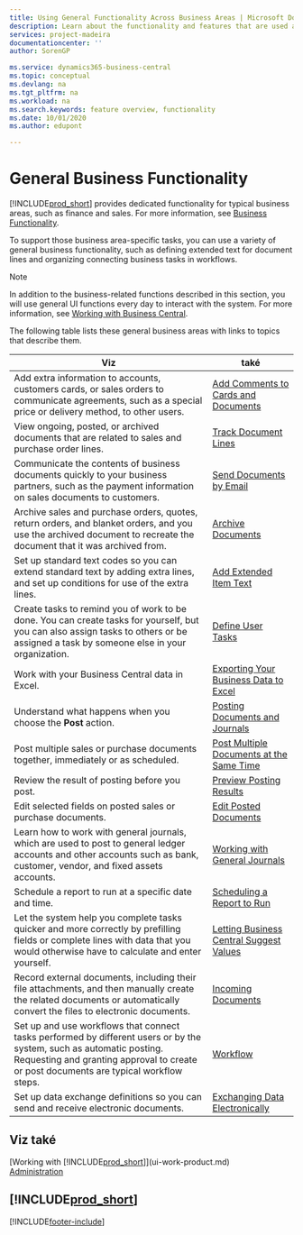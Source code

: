 ```yaml
---
title: Using General Functionality Across Business Areas | Microsoft Docs
description: Learn about the functionality and features that are used across business areas in Business Central .
services: project-madeira
documentationcenter: ''
author: SorenGP

ms.service: dynamics365-business-central
ms.topic: conceptual
ms.devlang: na
ms.tgt_pltfrm: na
ms.workload: na
ms.search.keywords: feature overview, functionality
ms.date: 10/01/2020
ms.author: edupont

---
```

# General Business Functionality
[!INCLUDE[prod_short](includes/prod_short.md)] provides dedicated functionality for typical business areas, such as finance and sales. For more information, see [Business Functionality](across-business-functionality.md).

To support those business area-specific tasks, you can use a variety of general business functionality, such as defining extended text for document lines and organizing connecting business tasks in workflows.

> [!NOTE]
> In addition to the business-related functions described in this section, you will use general UI functions every day to interact with the system. For more information, see [Working with Business Central](ui-work-product.md).

The following table lists these general business areas with links to topics that describe them.

| Viz | také |
| --- | --- |
| Add extra information to accounts, customers cards, or sales orders to communicate agreements, such as a special price or delivery method, to other users. | [Add Comments to Cards and Documents](across-how-use-comments.md) |
| View ongoing, posted, or archived documents that are related to sales and purchase order lines. | [Track Document Lines](across-how-to-track-document-lines.md) |
| Communicate the contents of business documents quickly to your business partners, such as the payment information on sales documents to customers. | [Send Documents by Email](ui-how-send-documents-email.md) |
| Archive sales and purchase orders, quotes, return orders, and blanket orders, and you use the archived document to recreate the document that it was archived from. | [Archive Documents](across-how-to-archive-documents.md) |
| Set up standard text codes so you can extend standard text by adding extra lines, and set up conditions for use of the extra lines. | [Add Extended Item Text](ui-how-define-ext-text.md) |
| Create tasks to remind you of work to be done. You can create tasks for yourself, but you can also assign tasks to others or be assigned a task by someone else in your organization. | [Define User Tasks](across-user-tasks.md) |
| Work with your Business Central data in Excel. | [Exporting Your Business Data to Excel](about-export-data.md) |
| Understand what happens when you choose the **Post** action. | [Posting Documents and Journals](ui-post-documents-journals.md) |
| Post multiple sales or purchase documents together, immediately or as scheduled. | [Post Multiple Documents at the Same Time](ui-batch-posting.md) |
| Review the result of posting before you post. | [Preview Posting Results](ui-how-preview-post-results.md) |
| Edit selected fields on posted sales or purchase documents. | [Edit Posted Documents](across-edit-posted-document.md) |
| Learn how to work with general journals, which are used to post to general ledger accounts and other accounts such as bank, customer, vendor, and fixed assets accounts. | [Working with General Journals](ui-work-general-journals.md) |
| Schedule a report to run at a specific date and time. | [Scheduling a Report to Run](ui-work-report.md#ScheduleReport) |
| Let the system help you complete tasks quicker and more correctly by prefilling fields or complete lines with data that you would otherwise have to calculate and enter yourself. | [Letting Business Central Suggest Values](ui-let-system-suggest-values.md) |
| Record external documents, including their file attachments, and then manually create the related documents or automatically convert the files to electronic documents. | [Incoming Documents](across-income-documents.md) |
| Set up and use workflows that connect tasks performed by different users or by the system, such as automatic posting. Requesting and granting approval to create or post documents are typical workflow steps. | [Workflow](across-workflow.md) |
| Set up data exchange definitions so you can send and receive electronic documents. | [Exchanging Data Electronically](across-data-exchange.md) |

## Viz také
[Working with [!INCLUDE[prod_short](includes/prod_short.md)]](ui-work-product.md)  
[Administration](admin-setup-and-administration.md)

## [!INCLUDE[prod_short](includes/free_trial_md.md)]


[!INCLUDE[footer-include](includes/footer-banner.md)]